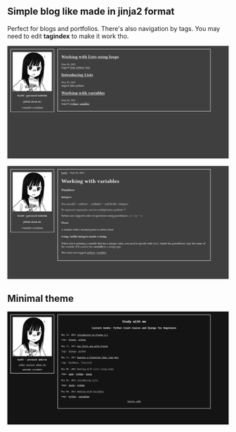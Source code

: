 ## Simple blog like made in jinja2 format

Perfect for blogs and portfolios. There's also navigation by tags. You may need to edit __tagindex__ to make it work tho.

![index](https://raw.githubusercontent.com/bashl/blog/master/index.png)

![entry](https://raw.githubusercontent.com/bashl/blog/master/posts.png)

## Minimal theme

![index](https://raw.githubusercontent.com/bashl/blog/master/minimal.png)
